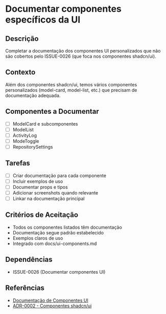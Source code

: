 # Documentar componentes específicos da UI

## Descrição

Completar a documentação dos componentes UI personalizados que não são cobertos pelo ISSUE-0026 (que foca nos componentes shadcn/ui).

## Contexto

Além dos componentes shadcn/ui, temos vários componentes personalizados (model-card, model-list, etc.) que precisam de documentação adequada.

## Componentes a Documentar

- [ ] ModelCard e subcomponentes
- [ ] ModelList
- [ ] ActivityLog
- [ ] ModeToggle
- [ ] RepositorySettings

## Tarefas

- [ ] Criar documentação para cada componente
- [ ] Incluir exemplos de uso
- [ ] Documentar props e tipos
- [ ] Adicionar screenshots quando relevante
- [ ] Linkar na documentação principal

## Critérios de Aceitação

- Todos os componentes listados têm documentação
- Documentação segue padrão estabelecido
- Exemplos claros de uso
- Integrado com docs/ui-components.md

## Dependências

- ISSUE-0026 (Documentar componentes UI)

## Referências

- [Documentação de Componentes UI](/docs/ui-components.md)
- [ADR-0002 - Componentes shadcn/ui](/docs/adr/ADR-0002-Componentes-shadcn-ui.md)
